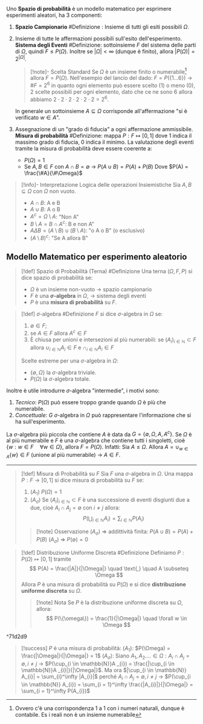Uno **Spazio di probabilità** è un modello matematico per esprimere esperimenti aleatori, ha 3 componenti:
1. **Spazio Campionario** #Definizione :  Insieme di tutti gli esiti possibili $\Omega$.
2. Insieme di tutte le affermazioni possibili sull'esito dell'esperimento. **Sistema degli Eventi** #Definizione: sottoinsieme $F$ del sistema delle parti di $\Omega$, quindi $F \leq P(\Omega)$.
   Inoltre se $|\Omega| < \infty$ (dunque è finito), allora $|P(\Omega)| = 2^{|\Omega|}$.
   >[!note]- Scelta Standard
   > Se $\Omega$ è un insieme finito o numerabile[^1] allora $F=P(\Omega)$.
   > Nell'esempio del lancio del dado: $F=P(\{1\dots 6\})$ $\rightarrow$ $\#F = 2^6$ in quanto ogni elemento può essere scelto (1) o meno (0), 2 scelte possibili per ogni elemento, dato che ce ne sono 6 allora abbiamo $2 \cdot 2 \cdot2 \cdot2 \cdot2 \cdot 2 = 2^6$.
   
    In generale un sottoinsieme $A \subseteq \Omega$ corrisponde all'affermazione "si è verificato $w \in A$".

3. Assegnazione di un "grado di fiducia" a ogni affermazione ammissibile. **Misura di probabilità** #Definizione: mappa $P:F \mapsto [0,1]$ dove 1 indica il massimo grado di fiducia, 0 indica il minimo.
   La valutazione degli eventi tramite la misura di probabilità deve essere coerente a:
   - $P(\Omega) = 1$
   - Se $A,B \in F$ con $A \cap B = \emptyset$ $\rightarrow$ $P(A \cup B) = P(A) + P(B)$
    Dove $P(A) = \frac{\#A}{\#\Omega}$ 

>[!info]- Interpretazione Logica delle operazioni Insiemistiche
>Sia $A,B \subseteq \Omega$ con $\Omega$ non vuoto.
>- $A \cap B$: A e B
>- $A \cup B$: A  o B
>- $A^c = \Omega \setminus A$:  "Non A"
>- $B \setminus A = B\cap A^c$: B e non A"
>- $A \Delta B = (A \setminus B) \cup (B \setminus A)$: "o A o B" (o esclusivo)
>- $(A \setminus B)^c$: "Se A allora B"

## Modello Matematico per esperimento aleatorio
>[!def] Spazio di Probabilità (Terna) #Definizione 
>Una terna $(\Omega, F, P)$ si dice spazio di probabilità se:
>- $\Omega$ è un insieme non-vuoto $\rightarrow$ spazio campionario
>- $F$ è una **$\sigma$-algebra** in $\Omega$, $\rightarrow$ sistema degli eventi
>- $P$ è una **misura di probabilità** su $F$.

>[!def] $\sigma$-algebra #Definizione 
> $F$ si dice $\sigma$-algebra in $\Omega$ se:
> 1. $\emptyset \in F$;
> 2. se $A \in F$ allora $A^c \in F$
> 3. È chiusa per unioni e intersezioni al più numerabili: se $(A_{i})_{i \in \mathbb{N}} \subset F$ allora $\cup_{i \in \mathbb{N}}A_{i} \in F$ e $\cap_{i \in \mathbb{N}}A_{i} \in F$
>
> Scelte estreme per una $\sigma$-algebra in $\Omega$:
> - $\{ \emptyset, \Omega \}$ la $\sigma$-algebra triviale.
> - $P(\Omega)$ la $\sigma$-algebra totale.

Inoltre è utile introdurre $\sigma$-algebra "intermedie", i motivi sono:
1. *Tecnico*: $P(\Omega)$ può essere troppo grande quando $\Omega$ è più che numerabile.
2. *Concettuale*: $G$ $\sigma$-algebra in $\Omega$ può rappresentare l'informazione che si ha sull'esperimento.

La $\sigma$-algebra più piccola che contiene $A$ è data da $G = \{ \emptyset, \Omega, A, A^c \}$.
Se $\Omega$ è al più numerabile e $F$ è una $\sigma$-algebra che contiene tutti i singoletti, cioè $\{ w: w \in F \quad \forall w \in \Omega \}$, allora $F = P(\Omega)$.
Infatti:
Sia $A \le \Omega$. Allora $A = \cup_{w \in A} \{ w \} \in F$ (unione al più numerabile) $\rightarrow$ $A \in F$.

--- 
>[!def] Misura di Probabilità su $F$
>Sia $F$ una $\sigma$-algebra in $\Omega$. Una mappa $P:F \rightarrow [0,1]$ si dice misura di probabilità su $F$ se:
>1. $(A_{1})$ $P(\Omega) = 1$
>2. $(A_{\sigma})$ Se $(A_{i})_{i\in \mathbb{N}} \subset F$ è una successione di eventi disgiunti due a due, cioè $A_{i} \cap A_{j} = \emptyset$ con $i \ne j$ allora:
>   $$
>   P(\bigcup_{i\in \mathbb{N}}A_{i}) = \sum_{i \in \mathbb{N}} P(A_{i})
>   $$
>>[!note] Osservazione
>>$(A_{\sigma})$ $\Rightarrow$ addittività finita: $P(A \cup B) = P(A) + P(B)$
>>$(A_{\sigma})$ $\Rightarrow$ $P(\emptyset) = 0$

>[!def] Distribuzione Uniforme Discreta #Definizione 
>Definiamo $P: P(\Omega) \mapsto [0,1]$ tramite
>$$
>P(A) = \frac{|A|}{|\Omega|} \quad \text{,} \quad A \subseteq \Omega
>$$
>Allora $P$ è una misura di probabilità su $P(\Omega)$ e si dice **distribuzione uniforme discreta** su $\Omega$.
>>[!note] Nota
>>Se $P$ è la distribuzione uniforme discreta su $\Omega$, allora:
>>$$
>>P(\{\omega\}) = \frac{1}{|\Omega|} \quad \forall w \in \Omega
>>$$

^71d2d9

>[!success] $P$ è una misura di probabilità:
>$(A_{1})$: $P(\Omega) = \frac{|\Omega|}{|\Omega|} = 1$ 
>$(A_{\sigma})$: Siano $A_1, A_2 .... \in \Omega : A_i \cap A_j = \emptyset, i \neq j$ $\rightarrow$ $P(\cup_{i \in \mathbb{N}}A _{i}) = \frac{|\cup_{i \in \mathbb{N}}A _{i}|}{|\Omega|}$. Ma ora $|\cup_{i \in \mathbb{N}} A_{i}| = \sum_{i}^\infty |A_{i}|$ perché $A_{i} \cap A_{j} = \emptyset, i \neq j$ $\rightarrow$ $P(\cup_{i \in \mathbb{N}} A_{i}) = \sum_{i = 1}^\infty \frac{|A_{i}|}{|\Omega|} = \sum_{i = 1}^\infty P(A_{i})$



[^1]: Ovvero c'è una corrispondenza 1 a 1 con i numeri naturali, dunque è contabile. Es i reali non è un insieme numerabile